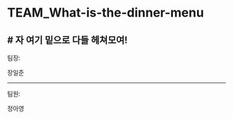 # TEAM_What-is-the-dinner-menu

## \# 자 여기 밑으로 다들 헤쳐모여!

팀장:

장일준

------------------------------------------------------------------------

팀원:

정아영
